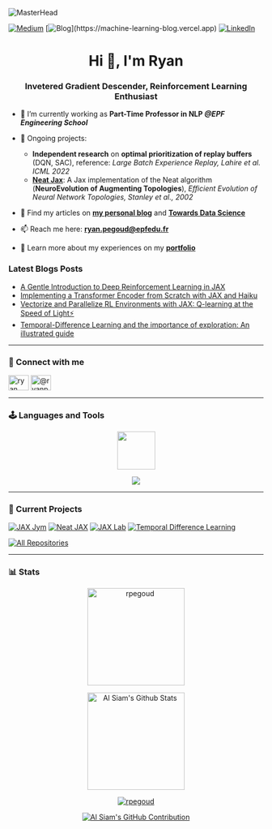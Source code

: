 ![MasterHead](https://github.com/RPegoud/RPegoud/assets/60786847/240219fe-6372-46df-8443-5f2a5bb86800)

[![Medium](https://img.shields.io/badge/Towards_Data_Science-Follow_Me-FAC151.svg?logo=medium&logoWidth=20)](https://medium.com/@ryanpegoud)
[![Blog](https://img.shields.io/badge/Machine_Learning_Blog-Have_a_read-FAC151.svg?)](https://machine-learning-blog.vercel.app)
[![LinkedIn](https://img.shields.io/badge/LinkedIn-Let's_connect!-FAC151.svg?logo=linkedin&logoWidth=20)](https://www.linkedin.com/in/ryan-pégoud/)

<h1 align="center">Hi 👋, I'm Ryan</h1>
<h3 align="center">Invetered Gradient Descender, Reinforcement Learning Enthusiast</h3>

- 🔭 I’m currently working as **Part-Time Professor in NLP *@EPF Engineering School***

- 🌱 Ongoing projects:
  - **Independent research** on **optimal prioritization of replay buffers** (DQN, SAC), reference: *Large Batch Experience Replay, Lahire et al. ICML 2022*
  - [**Neat Jax**](https://github.com/RPegoud/neat-jax): A Jax implementation of the Neat algorithm (**NeuroEvolution of Augmenting Topologies**), *Efficient Evolution of Neural Network Topologies, Stanley et al., 2002*

- 📝 Find my articles on [**my personal blog**](https://machine-learning-blog.vercel.app) and [**Towards Data Science**](https://medium.com/@ryanpegoud)

- 📫 Reach me here: **<ryan.pegoud@epfedu.fr>**

- 📄 Learn more about my experiences on my [**portfolio**](https://rpegoud.github.io)

### Latest Blogs Posts
<!-- BLOG-POST-LIST:START -->
- [A Gentle Introduction to Deep Reinforcement Learning in JAX](https://towardsdatascience.com/a-gentle-introduction-to-deep-reinforcement-learning-in-jax-c1e45a179b92?source=rss-27fba63b402e------2)
- [Implementing a Transformer Encoder from Scratch with JAX and Haiku](https://towardsdatascience.com/implementing-a-transformer-encoder-from-scratch-with-jax-and-haiku-791d31b4f0dd?source=rss-27fba63b402e------2)
- [Vectorize and Parallelize RL Environments with JAX: Q-learning at the Speed of Light⚡](https://towardsdatascience.com/vectorize-and-parallelize-rl-environments-with-jax-q-learning-at-the-speed-of-light-49d07373adf5?source=rss-27fba63b402e------2)
- [Temporal-Difference Learning and the importance of exploration: An illustrated guide](https://towardsdatascience.com/temporal-difference-learning-and-the-importance-of-exploration-an-illustrated-guide-5f9c3371413a?source=rss-27fba63b402e------2)
<!-- BLOG-POST-LIST:END -->

---

### 🤝 Connect with me

<p align="left">
<a href="https://linkedin.com/in/ryan pégoud" target="blank"><img align="center" src="https://raw.githubusercontent.com/rahuldkjain/github-profile-readme-generator/master/src/images/icons/Social/linked-in-alt.svg" alt="ryan pégoud" height="30" width="40" /></a>
<a href="https://medium.com/@ryanpegoud" target="blank"><img align="center" src="https://raw.githubusercontent.com/rahuldkjain/github-profile-readme-generator/master/src/images/icons/Social/medium.svg" alt="@ryanpegoud" height="30" width="40" /></a>
</p>

---

### 🕹️ Languages and Tools

<p align="center">
  <img src="https://github.com/RPegoud/RPegoud/assets/60786847/61315072-e5ab-444d-be79-56dcc95f5bbf" height=75>
</p>
<p align="center">
  <a href="https://skillicons.dev">
    <img src="https://skillicons.dev/icons?i=python,pytorch,flutter,cpp,github,aws,firebase,figma&theme=light&perline=4" />
  </a>
</p>

---

### 🚀 Current Projects

[![JAX Jym](https://github-readme-stats.vercel.app/api/pin/?username=rpegoud&repo=jym&border_color=7F3FBF&bg_color=0D1117&title_color=C9D1D9&text_color=8B949E&icon_color=7F3FBF)](https://github.com/rpegoud/jym)
[![Neat JAX](https://github-readme-stats.vercel.app/api/pin/?username=rpegoud&repo=neat-jax&border_color=7F3FBF&bg_color=0D1117&title_color=C9D1D9&text_color=8B949E&icon_color=7F3FBF)](https://github.com/RPegoud/neat-jax)
[![JAX Lab](https://github-readme-stats.vercel.app/api/pin/?username=rpegoud&repo=jab&border_color=7F3FBF&bg_color=0D1117&title_color=C9D1D9&text_color=8B949E&icon_color=7F3FBF)](https://github.com/rpegoud/jab)
[![Temporal Difference Learning](https://github-readme-stats.vercel.app/api/pin/?username=rpegoud&repo=Temporal-Difference-learning&border_color=7F3FBF&bg_color=0D1117&title_color=C9D1D9&text_color=8B949E&icon_color=7F3FBF)](https://github.com/rpegoud/Temporal-Difference-learning)
<p align="left">
  <a href="https://github.com/rpegoud?tab=repositories" target="_blank"><img alt="All Repositories" title="All Repositories" src="https://img.shields.io/badge/-All%20Repos-2962FF?style=for-the-badge&logo=koding&logoColor=white"/></a>
</p>

---

### 📊 Stats

<div align="center">
<p><img align="center" src="https://github-readme-stats.vercel.app/api/top-langs?username=rpegoud&theme=buefy&show_icons=true&locale=en&layout=compact&hide=jupyter%20notebook,Makefile" alt="rpegoud" height="192px"/></p>

<a href="https://github.com/rpegoud">
    <img alt="Al Siam's Github Stats" src="https://denvercoder1-github-readme-stats.vercel.app/api?username=rpegoud&show_icons=true&count_private=true&theme=buefy" height="192px"/>

<p>
    <img align="center" src="https://github-readme-streak-stats.herokuapp.com/?user=rpegoud&theme=buefy" alt="rpegoud" />
</p>

<p align="center">
  <a href="https://github.com/rpegoud">
    <img src="https://github-profile-summary-cards.vercel.app/api/cards/profile-details?username=rpegoud&theme=buefy" alt="Al Siam's GitHub Contribution"/>
  </a>
</p>
</div>
